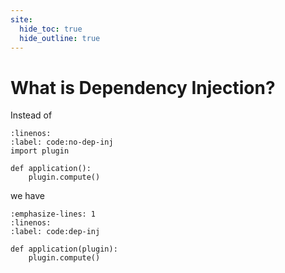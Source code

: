 ```yaml
---
site:
  hide_toc: true
  hide_outline: true
---
```




# What is Dependency Injection?

Instead of

```{code} python
:linenos:
:label: code:no-dep-inj
import plugin

def application():
    plugin.compute()
```

we have

```{code} python
:emphasize-lines: 1
:linenos:
:label: code:dep-inj

def application(plugin):
    plugin.compute()
```

